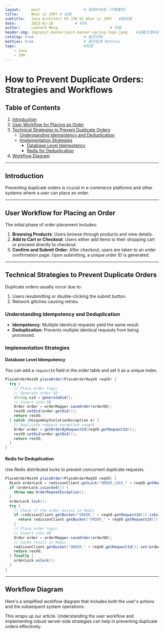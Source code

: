 ```yaml
---
layout:     post   				    # 使用的布局（不需要改）
title:      What is JVM? # 标题  
subtitle:   Java Architect 03 JVM 01 What is JVM? 	#副标题
date:       2023-02-18			# 时间
author:     Leonard Meng						# 作者
header-img: img/post-banner/post-banner-spring-logo.jpeg 	#这篇文章标题背景图片
catalog: true 						# 是否归档
mathjax: true                       # 是否启用 MathJax
tags:								#标签
    - Java
    - JVM
---
```


# How to Prevent Duplicate Orders: Strategies and Workflows

## Table of Contents

1. [Introduction](#introduction)
2. [User Workflow for Placing an Order](#user-workflow-for-placing-an-order)
3. [Technical Strategies to Prevent Duplicate Orders](#technical-strategies-to-prevent-duplicate-orders)
    - [Understanding Idempotency and Deduplication](#understanding-idempotency-and-deduplication)
    - [Implementation Strategies](#implementation-strategies)
        - [Database Level Idempotency](#database-level-idempotency)
        - [Redis for Deduplication](#redis-for-deduplication)
4. [Workflow Diagram](#workflow-diagram)

---

## Introduction

Preventing duplicate orders is crucial in e-commerce platforms and other systems where a user can place an order.

---

## User Workflow for Placing an Order

The initial phase of order placement includes:

1. **Browsing Products**: Users browse through products and view details.
2. **Add to Cart or Checkout**: Users either add items to their shopping cart or proceed directly to checkout.
3. **Confirm and Submit Order**: After checkout, users are taken to an order confirmation page. Upon submitting, a unique order ID is generated.

---

## Technical Strategies to Prevent Duplicate Orders

Duplicate orders usually occur due to:

1. Users resubmitting or double-clicking the submit button.
2. Network glitches causing retries.

### Understanding Idempotency and Deduplication

- **Idempotency**: Multiple identical requests yield the same result.
- **Deduplication**: Prevents multiple identical requests from being processed.

### Implementation Strategies

#### Database Level Idempotency

You can add a `requestId` field in the order table and set it as a unique index.

```java
PlaceOrderResVO placeOrder(PlaceOrderReqVO reqVO) {
  try {
    // Place order logic
    // Generate order ID
    String oid = generateOid();
    // Insert into DB
    Order order = orderMapper.saveOrder(orderDO);
    resVO.setOid(order.getOid());
    return resVO;
  } catch (UniqueKeyViolationException e) {
    // Duplicate request exception caught
    Order order = getOrderByRequestId(reqVO.getRequestId());
    resVO.setOid(order.getOid());
    return resVO;
  }
}
```

#### Redis for Deduplication

Use Redis distributed locks to prevent concurrent duplicate requests.

```java
PlaceOrderResVO placeOrder(PlaceOrderReqVO reqVO) {
  RLock orderLock = redissonClient.getLock("ORDER_LOCK_" + reqVO.getRequestId());
  if (orderLock.isLocked()) {
    throw new OrderRepeatException();
  }
  orderLock.lock();
  try {
    // Check if the order exists in Redis
    if (redissonClient.getBucket("ORDER_" + reqVO.getRequestId()).isExists()) {
      return redissonClient.getBucket("ORDER_" + reqVO.getRequestId()).get();
    }
    // Place order logic
    // Insert into DB
    Order order = orderMapper.saveOrder(orderDO);
    // Cache result in Redis
    redissonClient.getBucket("ORDER_" + reqVO.getRequestId()).set(order);
    return resVO;
  } finally {
    orderLock.unlock();
  }
}
```

---

## Workflow Diagram

Here's a simplified workflow diagram that includes both the user's actions and the subsequent system operations:



This wraps up our article. Understanding the user workflow and implementing robust server-side strategies can help in preventing duplicate orders effectively.